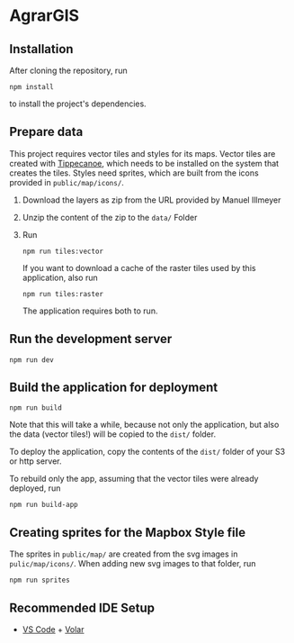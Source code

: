 # AgrarGIS

## Installation

After cloning the repository, run

    npm install

to install the project's dependencies.

## Prepare data

This project requires vector tiles and styles for its maps. Vector tiles are created with [Tippecanoe](https://github.com/mapbox/tippecanoe/), which needs to be installed on the system that creates the tiles. Styles need sprites, which are built from the icons provided in `public/map/icons/`.

1. Download the layers as zip from the URL provided by Manuel Illmeyer
2. Unzip the content of the zip to the `data/` Folder
3. Run

       npm run tiles:vector
    
   If you want to download a cache of the raster tiles used by this application, also run

       npm run tiles:raster

   The application requires both to run.

## Run the development server

    npm run dev

## Build the application for deployment

    npm run build

Note that this will take a while, because not only the application, but also the data (vector tiles!) will be copied to the `dist/` folder.

To deploy the application, copy the contents of the `dist/` folder of your S3 or http server.

To rebuild only the app, assuming that the vector tiles were already deployed, run

    npm run build-app

## Creating sprites for the Mapbox Style file

The sprites in `public/map/` are created from the svg images in `pulic/map/icons/`. When adding new svg images to that folder, run

    npm run sprites

## Recommended IDE Setup

- [VS Code](https://code.visualstudio.com/) + [Volar](https://marketplace.visualstudio.com/items?itemName=Vue.volar)
